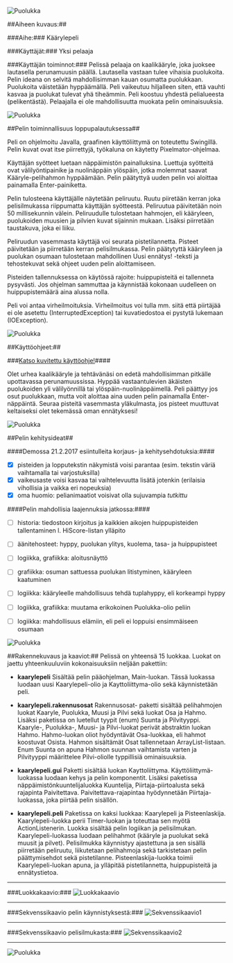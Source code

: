 ![Puolukka](https://github.com/nullkaaryle/kaarylepeli/blob/master/kaarylepeli/src/main/resources/kaarylepelikuvat/puolukka.png)

##Aiheen kuvaus:##

###Aihe:###
Käärylepeli


###Käyttäjät:###
Yksi pelaaja


###Käyttäjän toiminnot:###
Pelissä pelaaja on kaalikääryle, joka juoksee lautasella perunamuusin päällä. Lautasella vastaan tulee vihaisia puolukoita. Pelin ideana on selvitä mahdollisimman kauan osumatta puolukkaan. Puolukoita väistetään hyppäämällä. Peli vaikeutuu hiljalleen siten, että vauhti kasvaa ja puolukat tulevat yhä tiheämmin. Peli koostuu yhdestä pelialueesta (pelikentästä). Pelaajalla ei ole mahdollisuutta muokata pelin ominaisuuksia. 

![Puolukka](https://github.com/nullkaaryle/kaarylepeli/blob/master/kaarylepeli/src/main/resources/kaarylepelikuvat/puolukka.png)

##Pelin toiminnallisuus loppupalautuksessa##

Peli on ohjelmoitu Javalla, graafinen käyttöliittymä on toteutettu Swingillä. Pelin kuvat ovat itse piirrettyjä, työkaluna on käytetty Pixelmator-ohjelmaa. 

Käyttäjän syötteet luetaan näppäimistön painalluksina. Luettuja syötteitä ovat välilyöntipainike ja nuolinäppäin ylöspäin, jotka molemmat saavat Kääryle-pelihahmon hyppäämään. Pelin päätyttyä uuden pelin voi aloittaa painamalla Enter-painiketta.

Pelin tulosteena käyttäjälle näytetään peliruutu. Ruutu piiretään kerran joka pelisilmukassa riippumatta käyttäjän syötteestä. Peliruutua päivitetään noin 50 millisekunnin välein. Peliruudulle tulostetaan hahmojen, eli kääryleen, puolukoiden muusien ja pilvien kuvat sijainnin mukaan. Lisäksi piirretään taustakuva, joka ei liiku. 

Peliruudun vasemmasta käyttäjä voi seurata pistetilannetta. Pisteet päivitetään ja piirretään kerran pelisilmukassa. Pelin päätytyttä kääryleen ja puolukan osumaan tulostetaan mahdollinen Uusi ennätys! -teksti ja tehostekuvat sekä ohjeet uuden pelin aloittamiseen. 

Pisteiden tallennuksessa on käytössä rajoite: huippupisteitä ei tallenneta pysyvästi. Jos ohjelman sammuttaa ja käynnistää kokonaan uudelleen on huippupistemäärä aina alussa nolla.

Peli voi antaa virheilmoituksia. Virheilmoitus voi tulla mm. siitä että piirtäjää ei ole asetettu (InterruptedException) tai kuvatiedostoa ei pystytä lukemaan (IOException).


![Puolukka](https://github.com/nullkaaryle/kaarylepeli/blob/master/kaarylepeli/src/main/resources/kaarylepelikuvat/puolukka.png)

##Käyttöohjeet:##

###[Katso kuvitettu käyttöohje!](https://github.com/nullkaaryle/kaarylepeli/blob/master/dokumentaatio/kuvallinenKayttoohje.md)####

Olet urhea kaalikääryle ja tehtävänäsi on edetä mahdollisimman pitkälle upottavassa perunamuussissa. Hyppää vastaantulevien äkäisten puolukoiden yli välilyönnillä tai ylöspäin-nuolinäppäimellä. Peli päättyy jos osut puolukkaan, mutta voit aloittaa aina uuden pelin painamalla Enter-näppäintä. Seuraa pisteitä vasemmasta yläkulmasta, jos pisteet muuttuvat keltaiseksi olet tekemässä oman ennätyksesi! 

![Puolukka](https://github.com/nullkaaryle/kaarylepeli/blob/master/kaarylepeli/src/main/resources/kaarylepelikuvat/puolukka.png)


##Pelin kehitysideat##

####Demossa 21.2.2017 esiintulleita korjaus- ja kehitysehdotuksia:####
- [x] pisteiden ja lopputekstin näkymistä voisi parantaa (esim. tekstin väriä vaihtamalla tai varjostuksilla)
- [x] vaikeusaste voisi kasvaa tai vaihtelevuutta lisätä jotenkin (erilaisia vihollisia ja vaikka eri nopeuksia)
- [x] oma huomio: pelianimaatiot voisivat olla sujuvampia _tutkittu_

####Pelin mahdollisia laajennuksia jatkossa:####
- [ ] historia: tiedostoon kirjoitus ja kaikkien aikojen huippupisteiden tallentaminen l. HiScore-listan ylläpito
- [ ] äänitehosteet: hyppy, puolukan ylitys, kuolema, tasa- ja huippupisteet
- [ ] logiikka, grafiikka: aloitusnäyttö
- [ ] grafiikka: osuman sattuessa puolukan litistyminen, kääryleen kaatuminen
- [ ] logiikka: kääryleelle mahdollisuus tehdä tuplahyppy, eli korkeampi hyppy
- [ ] logiikka, grafiikka: muutama erikokoinen Puolukka-olio peliin
- [ ] logiikka: mahdollisuus elämiin, eli peli ei loppuisi ensimmäiseen osumaan


![Puolukka](https://github.com/nullkaaryle/kaarylepeli/blob/master/kaarylepeli/src/main/resources/kaarylepelikuvat/puolukka.png)

##Rakennekuvaus ja kaaviot:##
Pelissä on yhteensä 15 luokkaa. Luokat on jaettu yhteenkuuluviin kokonaisuuksiin neljään pakettiin:

* **kaarylepeli**
Sisältää pelin pääohjelman, Main-luokan. Tässä luokassa luodaan uusi Kaarylepeli-olio ja Kayttoliittyma-olio sekä käynnistetään peli.

* **kaarylepeli.rakennusosat**
Rakennusosat- paketti sisältää pelihahmojen luokat Kaaryle, Puolukka, Muusi ja Pilvi sekä luokat Osa ja Hahmo. Lisäksi paketissa on luetellut tyypit (enum) Suunta ja Pilvityyppi. Kaaryle-, Puolukka-, Muusi- ja Pilvi-luokat perivät abstraktin luokan Hahmo. Hahmo-luokan oliot hyödyntävät Osa-luokkaa, eli hahmot koostuvat Osista. Hahmon sisältämät Osat tallennetaan ArrayList-listaan. Enum Suunta on apuna Hahmon suunnan vaihtamista varten ja Pilvityyppi määrittelee Pilvi-oliolle typpillisiä ominaisuuksia.

* **kaarylepeli.gui**
Paketti sisältää luokan Kayttoliittyma. Käyttöliittymä-luokassa luodaan kehys ja pelin komponentit. Lisäksi paketissa näppäimistönkuuntelijaluokka Kuuntelija, Piirtaja-piirtoalusta sekä rajapinta Paivitettava. Paivitettava-rajapintaa hyödynnetään Piirtaja-luokassa, joka piirtää pelin sisällön.

* **kaarylepeli.peli**
Paketissa on kaksi luokkaa: Kaarylepeli ja Pisteenlaskija. Kaarylepeli-luokka perii Timer-luokan ja toteuttaa sen myötä ActionListenerin. Luokka sisältää pelin logiikan ja pelisilmukan. Kaarylepeli-luokassa luodaan pelihahmot (kääryle ja puolukat sekä muusit ja pilvet). Pelisilmukka käynnistyy ajastettuna ja sen sisällä piirretään peliruutu, liikutetaan pelihahmoja sekä tarkistetaan pelin päättymisehdot sekä pistetilanne. Pisteenlaskija-luokka toimii Kaarylepeli-luokan apuna, ja ylläpitää pistetilannetta, huippupisteitä ja ennätystietoa.

* * *

###Luokkakaavio:###
![Luokkakaavio](https://github.com/nullkaaryle/kaarylepeli/blob/master/dokumentaatio/kaaviot/luokkakaavio_vaaka.png)

* * *

###Sekvenssikaavio pelin käynnistyksestä:###
![Sekvenssikaavio1](https://github.com/nullkaaryle/kaarylepeli/blob/master/dokumentaatio/kaaviot/sekvenssikaavio_pelinKaynnistys.png)

* * *

###Sekvenssikaavio pelisilmukasta:###
![Sekvenssikaavio2](https://github.com/nullkaaryle/kaarylepeli/blob/master/dokumentaatio/kaaviot/sekvenssikaavio_yksiPelisilmukka.png)

* * *

![Puolukka](https://github.com/nullkaaryle/kaarylepeli/blob/master/kaarylepeli/src/main/resources/kaarylepelikuvat/puolukka.png)
